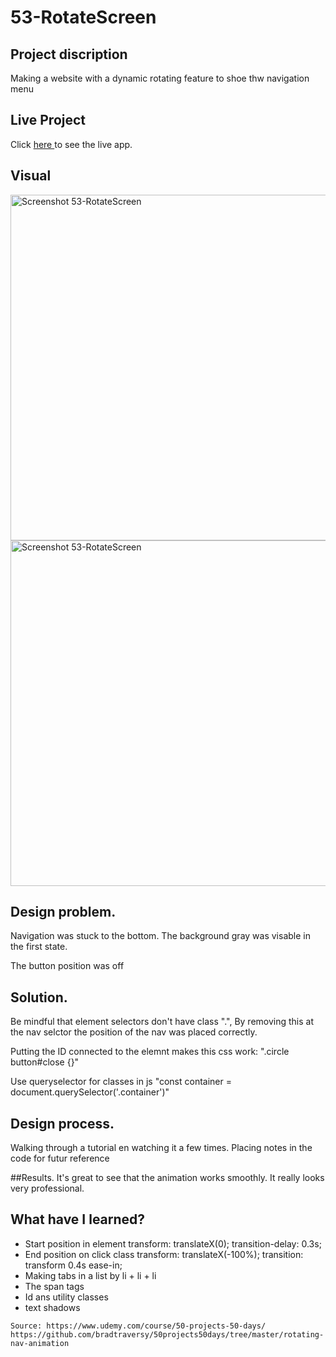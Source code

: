 # 53-RotateScreen

## Project discription 
   Making a website with a dynamic rotating feature to shoe thw navigation menu 

## Live Project
Click <a href="https://lively-caramel-de72b4.netlify.app"> here </a>to see the live app.



## Visual
<img width="553" alt="Screenshot 53-RotateScreen" src="/Users/zoepiper/Documents/Frontend/53-RotateScreen/Screenshot_RotateScreen_Open.png">

<img width="553" alt="Screenshot 53-RotateScreen" src="/Users/zoepiper/Documents/Frontend/53-RotateScreen/Screenshot_RotateScreen_Dicht.png">    

## Design problem. 
Navigation was stuck to the bottom. The background gray was visable in the first state.

The button position was off


## Solution. 
Be mindful that element selectors don't have class ".", By removing this at the  nav selctor the position of the nav was placed correctly.

Putting the ID connected to the elemnt makes this css work: ".circle button#close {}"

Use queryselector for classes in js "const container = document.querySelector('.container')"




## Design process. 
Walking through a tutorial en watching it a few times. Placing notes in the code for futur reference

##Results. 
It's great to see that the animation works smoothly. It really looks very professional.



## What have I learned?
<ul>
  <li>Start position in element
   transform: translateX(0);
    transition-delay: 0.3s;</li>
  <li>End position on click class 
  transform: translateX(-100%);
    transition: transform 0.4s ease-in;</li>
    <li>Making tabs in a list by li + li + li</li>
  <li>The span tags</li>
    <li>Id ans utility classes</li>
    <li> text shadows</li>

</ul>


    Source: https://www.udemy.com/course/50-projects-50-days/
    https://github.com/bradtraversy/50projects50days/tree/master/rotating-nav-animation
